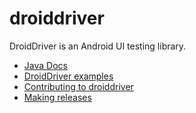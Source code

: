 # droiddriver

DroidDriver is an Android UI testing library.

- [Java Docs](http://appium.github.io/droiddriver/javadoc/)
- [DroidDriver examples](https://github.com/appium/droiddriver_examples)
- [Contributing to droiddriver](contributing.md)
- [Making releases](releasing_to_jcenter.md)
